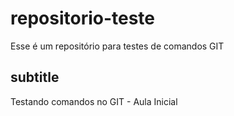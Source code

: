 # repositorio-teste
Esse é um repositório para testes de comandos GIT

## subtitle
Testando comandos no GIT - Aula Inicial

